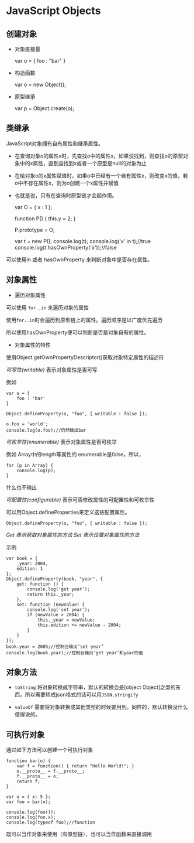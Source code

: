# JavaScript Objects

## 创建对象

* 对象直接量


	var  o = {
	    foo : "bar"
	}


* 构造函数

	var o = new Object();


* 原型继承


	var p = Object.create(o);


## 类继承


JavaScript对象拥有自有属性和继承属性。

 * 在查询对象o的属性x时，先查找o中的属性x，如果没找到，则查找o的原型对象中的x属性，直到查找到x或者一个原型是null的对象为止

 * 在给对象o的x属性赋值时，如果o中已经有一个自有属性x，则改变x的值，若o中不存在属性x，则为o创建一个x属性并赋值

 * 也就是说，只有在查询时原型链才会起作用。


	var O = {
		x : 1
	};

	function P() {
		this.y = 2;
	}

	P.prototype = O;

	var t = new P();
	console.log(t);
	console.log('x' in t);//true
	console.log(t.hasOwnProperty('x'));//false


可以使用in 或者 hasOwnProperty 来判断对象中是否存在属性。

## 对象属性

* 遍历对象属性

可以使用 `for..in` 来遍历对象的属性

使用`for..in`时会遍历到原型链上的属性。遍历顺序是以广度优先遍历

所以使用hasOwnProperty便可以判断是否是对象自有的属性。

 * 对象属性的特性

使用Object.getOwnPropertyDescriptor()获取对象特定属性的描述符

*可写性(writable)* 表示对象属性是否可写

例如


	var o = {
		foo	: 'bar'
	}

	Object.defineProperty(o, "foo", { writable : false });

	o.foo = 'world';
	console.log(o.foo);//仍然输出bar


*可枚举性(enumerable)* 表示对象属性是否可枚举

例如
Array中的length等属性的 enumerable是false，所以，

	
	for (p in Array) {
		console.log(p);
	}
	
什么也不输出

*可配置性(configurable)* 表示可否修改属性的可配置性和可枚举性

可以用Object.defineProperties来定义这些配置属性。


	Object.defineProperty(o, "foo", { writable : false });

*Get 表示获取对象属性的方法*
*Set 表示设置对象属性的方法*

示例


	var book = {
		_year: 2004,
		edition: 1
	};
	Object.defineProperty(book, "year", {
		get: function () {
			console.log('get year');
			return this._year;
		},
		set: function (newValue) {
			console.log('set year');
			if (newValue > 2004) {
				this._year = newValue;
				this.edition += newValue - 2004;
			}
		}
	});
	book.year = 2005;//控制台输出‘set year’
	console.log(book.year);//控制台输出‘get year’和year的值



## 对象方法

* `toString` 将对象转换成字符串，默认的转换会是[object Object]之类的东西，所以需要转成json格式的话可以用`JSON.stringify`

* `valueOf` 需要将对象转换成其他类型的时候要用到。同样的，默认转换没什么值得说的。

## 可执行对象

通过如下方法可以创建一个可执行对象


	function bar(o) {
	    var f = function() { return "Hello World!"; }
	    o.__proto__ = f.__proto__;
	    f.__proto__ = o;
	    return f;
	}

	var o = { x: 5 };
	var foo = bar(o);

	console.log(foo());
	console.log(foo.x);
	console.log(typeof foo);//function


既可以当作对象来使用（有原型链），也可以当作函数来直接调用